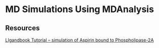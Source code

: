 # MD Simulations Using MDAnalysis

## Resources

[LIgandbook Tutorial – simulation of Aspirin bound to Phospholipase-2A](https://ligandbook.org/documentation/tutorial#tutorial)

